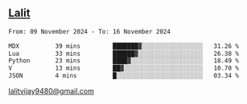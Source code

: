## [Lalit](https://lalit.sh)

<!--START_SECTION:waka-->

```txt
From: 09 November 2024 - To: 16 November 2024

MDX          39 mins         ███████▓░░░░░░░░░░░░░░░░░   31.26 %
Lua          33 mins         ██████▓░░░░░░░░░░░░░░░░░░   26.38 %
Python       23 mins         ████▓░░░░░░░░░░░░░░░░░░░░   18.49 %
V            13 mins         ██▓░░░░░░░░░░░░░░░░░░░░░░   10.70 %
JSON         4 mins          █░░░░░░░░░░░░░░░░░░░░░░░░   03.34 %
```

<!--END_SECTION:waka-->

lalitvijay9480@gmail.com
